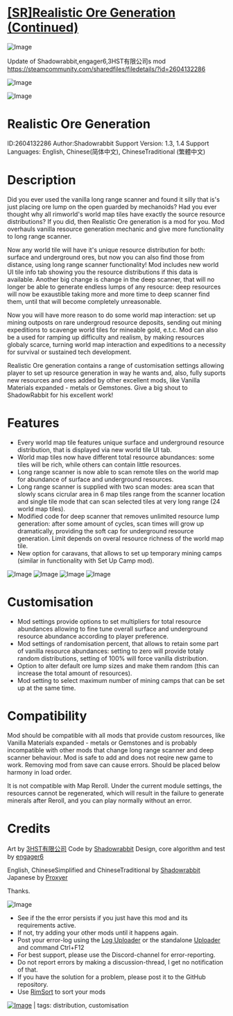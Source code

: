 # [[SR]Realistic Ore Generation (Continued)](https://steamcommunity.com/sharedfiles/filedetails/?id=3277375546)

![Image](https://i.imgur.com/buuPQel.png)

Update of Shadowrabbit,engager6,3HST有限公司s mod https://steamcommunity.com/sharedfiles/filedetails/?id=2604132286

![Image](https://i.imgur.com/pufA0kM.png)
	
![Image](https://i.imgur.com/Z4GOv8H.png)

# Realistic Ore Generation

ID:2604132286
Author:Shadowrabbit
Support Version: 1.3, 1.4
Support Languages: English, Chinese(简体中文), ChineseTraditional (繁體中文)

# Description

Did you ever used the vanilla long range scanner and found it silly that is's just placing ore lump on the open guarded by mechanoids? Had you ever thought why all rimworld's world map tiles have exactly the source resource distributions? If you did, then Realistic Ore generation is a mod for you. Mod overhauls vanilla resource generation mechanic and give more functionality to long range scanner. 
 
Now any world tile will have it's unique resource distribution for both: surface and underground ores, but now you can also find those from distance, using long range scanner functionality! Mod includes new world UI tile info tab showing you the resource distributions if this data is available. Another big change is change in the deep scanner, that will no longer be able to generate endless lumps of any resource: deep resources will now be exaustible taking more and more time to deep scanner find them, until that will become completely unreasonable.
 
Now you will have more reason to do some world map interaction: set up mining outposts on rare undergroud resource deposits, sending out mining expeditions to scavenge world tiles for mineable gold, e.t.c. Mod can also be a used for ramping up difficulty and realism, by making resources globaly scarce, turning world map interaction and expeditions to a necessity for survival or sustained tech development. 
 
Realistic Ore generation contains a range of customisation settings allowing player to set up resource generation in way he wants and, also, fully suports new resources and ores added by other excellent mods, like Vanilla Materials expanded - metals or Gemstones.  Give a big shout to ShadowRabbit for his excellent work!

# Features

- Every world map tile features unique surface and underground resource distribution, that is displayed via new world tile UI tab. 
- World map tiles now have different total resource abundances: some tiles will be rich, while others can contain little resources. 
- Long range scanner is now able to scan remote tiles on the world map for abundance of surface and underground resources.
- Long range scanner is supplied with two scan modes: area scan that slowly scans cicrular area in 6 map tiles range from the scanner location and single tile mode that can scan selected tiles at very long range (24 world map tiles).
- Modified code for deep scanner that removes unlimited resource lump generation: after some amount of cycles, scan times will grow up dramatically, providing the soft cap for underground resource generation. Limit depends on overal resource richness of the world map tile.
- New option for caravans, that allows to set up temporary mining camps (similar in functionality with Set Up Camp mod).  

![Image](https://i.imgur.com/xiJQm2u.jpg)
![Image](https://i.imgur.com/hRoRbJF.jpg)
![Image](https://i.imgur.com/oV2IbPS.jpg)
![Image](https://i.imgur.com/P76TLTw.jpg)

# Customisation

- Mod settings provide options to set multipliers for total resource abundances allowing to fine tune overall surface and underground resource abundance according to player preference.
- Mod settings of randomisation percent, that allows to retain some part of vanilla resource abundances: setting to zero will provide totaly random distributions, setting of 100% will force vanilla distribution.
- Option to alter default ore lump sizes and make them random (this can increase the total amount of resources).
- Mod setting to select maximum number of mining camps that can be set up at the same time.

# Compatibility

Mod should be compatible with all mods that provide custom resources, like Vanilla Materials expanded - metals or Gemstones and is probably incompatible with other mods that change long range scanner and deep scanner behaviour. Mod is safe to add and does not reqire new game to work. Removing mod from save can cause errors. Should be placed below harmony in load order.

It is not compatible with Map Reroll. Under the current module settings, the resources cannot be regenerated, which will result in the failure to generate minerals after Reroll, and you can play normally without an error.

# Credits

Art by [3HST有限公司](https://steamcommunity.com/profiles/76561198295907124)
Code by [Shadowrabbit](https://steamcommunity.com/profiles/76561198117527458/)
Design, core algorithm and test by [engager6](https://steamcommunity.com/profiles/76561198090865507/)

English, ChineseSimplified and ChineseTraditional by [Shadowrabbit](https://steamcommunity.com/profiles/76561198117527458/)
Japanese by [Proxyer](https://steamcommunity.com/profiles/76561198257945076)

Thanks.

![Image](https://i.imgur.com/PwoNOj4.png)



-  See if the the error persists if you just have this mod and its requirements active.
-  If not, try adding your other mods until it happens again.
-  Post your error-log using the [Log Uploader](https://steamcommunity.com/sharedfiles/filedetails/?id=2873415404) or the standalone [Uploader](https://steamcommunity.com/sharedfiles/filedetails/?id=2873415404) and command Ctrl+F12
-  For best support, please use the Discord-channel for error-reporting.
-  Do not report errors by making a discussion-thread, I get no notification of that.
-  If you have the solution for a problem, please post it to the GitHub repository.
-  Use [RimSort](https://github.com/RimSort/RimSort/releases/latest) to sort your mods

 

[![Image](https://img.shields.io/github/v/release/emipa606/SRRealisticOreGeneration?label=latest%20version&style=plastic&color=9f1111&labelColor=black)](https://steamcommunity.com/sharedfiles/filedetails/changelog/3277375546) | tags:  distribution,  customisation
